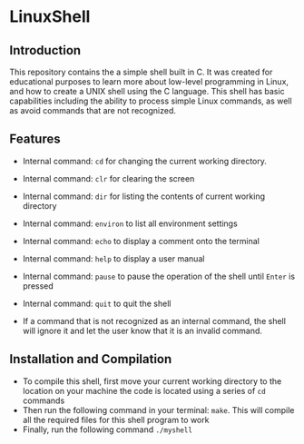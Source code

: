 # LinuxShell 

## Introduction
This repository contains the a simple shell built in C. It was created for educational purposes to learn more about low-level programming in Linux, and how to create a UNIX shell using the C language. This shell has basic capabilities including the ability to process simple Linux commands, as well as avoid commands that are not recognized.

## Features
- Internal command: `cd` for changing the current working directory.
- Internal command: `clr` for clearing the screen
- Internal command: `dir` for listing the contents of current working directory
- Internal command: `environ` to list all environment settings
- Internal command: `echo` to display a comment onto the terminal
- Internal command: `help` to display a user manual
- Internal command: `pause` to pause the operation of the shell until `Enter` is pressed
- Internal command: `quit` to quit the shell

- If a command that is not recognized as an internal command, the shell will ignore it and let the user know that it is an invalid command.


## Installation and Compilation 
- To compile this shell, first move your current working directory to the location on your machine the code is located using a series of `cd` commands
- Then run the following command in your terminal: `make`. This will compile all the required files for this shell program to work
- Finally, run the following command `./myshell`
